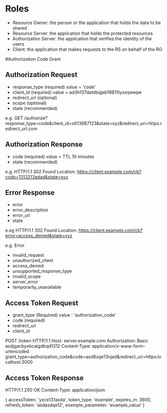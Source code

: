 # Roles

+ Resource Owner: the person or the application that holds the data to be shared
+ Resource Server: the application that holds the protected resources
+ Authorization Server: the application that verifies the identity of the users
+ Client: the application that makes requests to the RS on behalf of the RO


#Authorization Code Grant

## Authorization Request

+ response_type (required) value = 'code'
+ client_id (required) value = ad3h137datdbqjeb19870yxxqweqw
+ redirect_uri (optional) 
+ scope (optional)
+ state (recommended)

e.g. GET /authorize?response_type=code&client_id=s613687123&state=xyz&redirect_uri=https.redirect_url.com


## Authorization Response

+ code (required) value = TTL 10 minutes
+ state (recommended)

e.g. HTTP/1.1 302 Found
Location: https://client.example.com/cb?code=1313213adad&state=xyz

## Error Response
+ error
+ error_description
+ error_uri
+ state

e.eg HTTP/1.1 302 Found
Location: https://client.example.com/cb?error=access_denied&state=xyz

e.g. Error
- invalid_request
- unauthorized_client
- access_denied
- unsupported_response_type
- invalid_scope
- server_error
- temporarily_unavailable


## Access Token Request
+ grant_type (Required) value : 'authorization_code'
+ code (required)
+ redirect_uri
+ client_id

POST /token HTTP/1.1
Host: server.example.com
Authorization: Basic asdjgacbyxbcaigdbqd1312
Content-Type: application/x-www-form-urlencoded
grant_type=authorization_code&code=asd8zqe13njad&redirect_uri=https:localhost:3000

## Access Token Response

HTTP/1.1 200 OK
Content-Type: application/json

{
    accessToken: 'yxce131asda',
    token_type: 'example',
    expires_in: 3600,
    refresh_token: 'asdasdqe12',
    example_parameter: 'example_value'
}